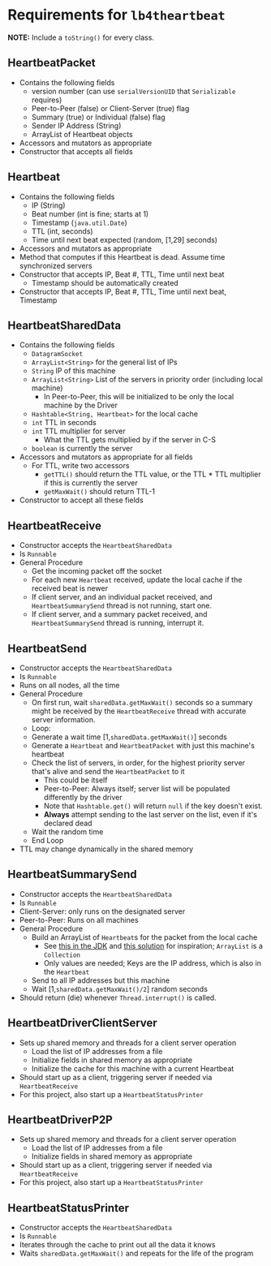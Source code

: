 # Requirements for `lb4theartbeat`

**NOTE:** Include a `toString()` for every class.

## HeartbeatPacket
+ Contains the following fields
    + version number (can use `serialVersionUID` that `Serializable` requires)
    + Peer-to-Peer (false) or Client-Server (true) flag
    + Summary (true) or Individual (false) flag
    + Sender IP Address (String)
    + ArrayList of Heartbeat objects
+ Accessors and mutators as appropriate
+ Constructor that accepts all fields

## Heartbeat
+ Contains the following fields
    + IP (String)
    + Beat number (int is fine; starts at 1)
    + Timestamp (`java.util.Date`)
    + TTL (int, seconds)
    + Time until next beat expected (random, [1,29] seconds)
+ Accessors and mutators as appropriate
+ Method that computes if this Heartbeat is dead. Assume time synchronized servers
+ Constructor that accepts IP, Beat #, TTL, Time until next beat
    + Timestamp should be automatically created
+ Constructor that accepts IP, Beat #, TTL, Time until next beat, Timestamp

## HeartbeatSharedData
+ Contains the following fields
    + `DatagramSocket`
    + `ArrayList<String>` for the general list of IPs
    + `String` IP of this machine
    + `ArrayList<String>` List of the servers in priority order (including local machine)
        + In Peer-to-Peer, this will be initialized to be only the local machine by the Driver
    + `Hashtable<String, Heartbeat>` for the local cache
    + `int` TTL in seconds
    + `int` TTL multiplier for server
        + What the TTL gets multiplied by if the server in C-S
    + `boolean` is currently the server
+ Accessors and mutators as appropriate for all fields
    + For TTL, write two accessors
        + `getTTL()` should return the TTL value, or the TTL * TTL multiplier if this is currently the server
        + `getMaxWait()` should return TTL-1
+ Constructor to accept all these fields

## HeartbeatReceive
+ Constructor accepts the `HeartbeatSharedData`
+ Is `Runnable`
+ General Procedure
    + Get the incoming packet off the socket
    + For each new `Heartbeat` received, update the local cache if the received beat is newer
    + If client server, and an individual packet received, and `HeartbeatSummarySend` thread is not running, start one.
    + If client server, and a summary packet received, and `HeartbeatSummarySend` thread is running, interrupt it.

## HeartbeatSend
+ Constructor accepts the `HeartbeatSharedData`
+ Is `Runnable`
+ Runs on all nodes, all the time
+ General Procedure
    + On first run, wait `sharedData.getMaxWait()` seconds so a summary might be received by the `HeartbeatReceive` thread with accurate server information.
    + Loop:
    + Generate a wait time [1,`sharedData.getMaxWait()`] seconds
    + Generate a `Heartbeat` and `HeartbeatPacket` with just this machine's heartbeat
    + Check the list of servers, in order, for the highest priority server that's alive and send the `HeartbeatPacket` to it
        + This could be itself
        + Peer-to-Peer: Always itself; server list will be populated differently by the driver
        + Note that `Hashtable.get()` will return `null` if the key doesn't exist.
        + **Always** attempt sending to the last server on the list, even if it's declared dead
    + Wait the random time
    + End Loop
+ TTL may change dynamically in the shared memory

## HeartbeatSummarySend
+ Constructor accepts the `HeartbeatSharedData`
+ Is `Runnable`
+ Client-Server: only runs on the designated server
+ Peer-to-Peer: Runs on all machines
+ General Procedure
    + Build an ArrayList of `Heartbeat`s for the packet from the local cache
        + See [this in the JDK](https://docs.oracle.com/javase/8/docs/api/java/util/Hashtable.html#values--) and [this solution](https://www.javacodeexamples.com/convert-hashtable-to-arraylist-in-java-example/3181) for inspiration; `ArrayList` is a `Collection`
        + Only values are needed; Keys are the IP address, which is also in the `Heartbeat`
    + Send to all IP addresses but this machine
    + Wait [1,`sharedData.getMaxWait()/2`] random seconds
+ Should return (die) whenever `Thread.interrupt()` is called.

## HeartbeatDriverClientServer
+ Sets up shared memory and threads for a client server operation
    + Load the list of IP addresses from a file
    + Initialize fields in shared memory as appropriate
    + Initialize the cache for this machine with a current Heartbeat
+ Should start up as a client, triggering server if needed via `HeartbeatReceive`
+ For this project, also start up a `HeartbeatStatusPrinter`

## HeartbeatDriverP2P
+ Sets up shared memory and threads for a client server operation
    + Load the list of IP addresses from a file
    + Initialize fields in shared memory as appropriate
+ Should start up as a client, triggering server if needed via `HeartbeatReceive`
+ For this project, also start up a `HeartbeatStatusPrinter`

## HeartbeatStatusPrinter
+ Constructor accepts the `HeartbeatSharedData`
+ Is `Runnable`
+ Iterates through the cache to print out all the data it knows
+ Waits `sharedData.getMaxWait()` and repeats for the life of the program
